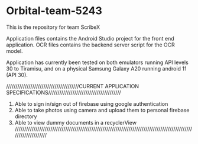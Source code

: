 # Orbital-team-5243

This is the repository for team ScribeX

Application files contains the Android Studio project for the front end application.
OCR files contains the backend server script for the OCR model.

Application has currently been tested on both emulators running API levels 30 to Tiramisu, and on a physical Samsung Galaxy A20 running android 11 (API 30).

///////////////////////////////////////CURRENT APPLICATION SPECIFICATIONS///////////////////////////////////////
1. Able to sign in/sign out of firebase using google authentication
2. Able to take photos using camera and upload them to personal firebase directory
3. Able to view dummy documents in a recyclerView
////////////////////////////////////////////////////////////////////////////////////////////////////////////////
